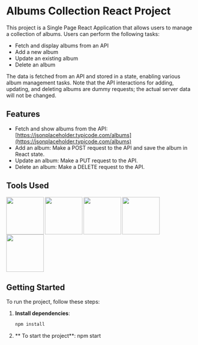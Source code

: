 # Albums Collection React Project

This project is a Single Page React Application that allows users to manage a collection of albums. Users can perform the following tasks:

- Fetch and display albums from an API
- Add a new album
- Update an existing album
- Delete an album

The data is fetched from an API and stored in a state, enabling various album management tasks. Note that the API interactions for adding, updating, and deleting albums are dummy requests; the actual server data will not be changed.

## Features

- Fetch and show albums from the API: [https://jsonplaceholder.typicode.com/albums](https://jsonplaceholder.typicode.com/albums)
- Add an album: Make a POST request to the API and save the album in React state.
- Update an album: Make a PUT request to the API.
- Delete an album: Make a DELETE request to the API.

## Tools Used

<img align="left" src="https://user-images.githubusercontent.com/18380165/224329335-3cdf989b-bdce-41e6-82dc-7d4c50d5f283.png" width="100" height="100">
<img align="left" src="https://user-images.githubusercontent.com/18380165/224329345-7363d693-4f27-4a58-8c9e-086d8a3fa420.png" width="100" height="100">
<img align="left" src="https://user-images.githubusercontent.com/18380165/224332427-426a3fbb-e25d-4deb-a832-666ae2e2e418.png" width="100" height="100">
<img align="left" src="https://cdn.freebiesupply.com/logos/large/2x/react-1-logo-png-transparent.png" width="100" height="100">
<img align="left" src="https://user-images.githubusercontent.com/18380165/224329339-a5174b23-1a5c-4ae4-95c8-ead20a29d77e.png" width="100" height="100">
<br clear="left"/>

## Getting Started

To run the project, follow these steps:

1. **Install dependencies**:
   ```bash
   npm install
   ```
2. ** To start the project**:
   npm start
